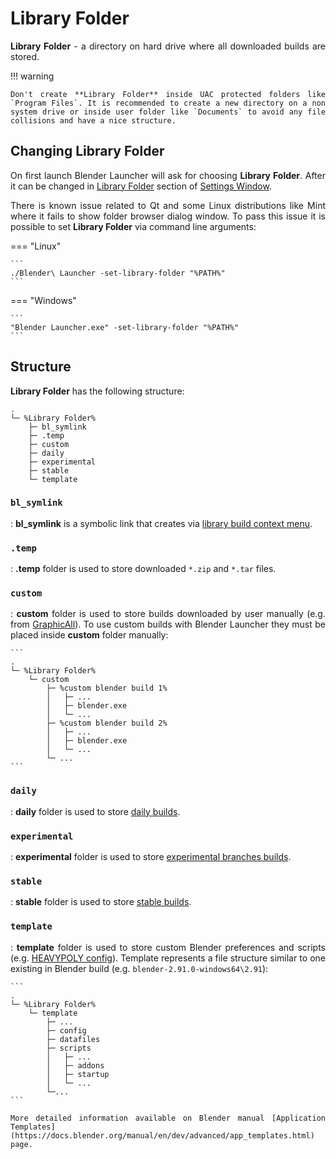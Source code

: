 <style>body {text-align: justify}</style>

# Library Folder

**Library Folder** - a directory on hard drive where all downloaded builds are stored.

!!! warning

    Don't create **Library Folder** inside UAC protected folders like `Program Files`. It is recommended to create a new directory on a non system drive or inside user folder like `Documents` to avoid any file collisions and have a nice structure.

## Changing Library Folder

On first launch Blender Launcher will ask for choosing **Library Folder**. After it can be changed in [Library Folder](settings.md#library-folder) section of [Settings Window](settings.md).

There is known issue related to Qt and some Linux distributions like Mint where it fails to show folder browser dialog window. To pass this issue it is possible to set **Library Folder** via command line arguments:

=== "Linux"

    ```
    ./Blender\ Launcher -set-library-folder "%PATH%"
    ```

=== "Windows"

    ```
    "Blender Launcher.exe" -set-library-folder "%PATH%"
    ```

## Structure

**Library Folder** has the following structure:

```
.
└─ %Library Folder%
    ├─ bl_symlink
    ├─ .temp
    ├─ custom
    ├─ daily
    ├─ experimental
    ├─ stable
    └─ template
```

### `bl_symlink`

:   **bl_symlink** is a symbolic link that creates via [library build context menu](user_interface.md#library-build-context-menu).

### `.temp`

:   **.temp** folder is used to store downloaded `*.zip` and `*.tar` files.

### `custom`

:   **custom** folder is used to store builds downloaded by user manually (e.g. from [GraphicAll](https://blender.community/c/graphicall/)). To use custom builds with Blender Launcher they must be placed inside **custom** folder manually:

    ```
    .
    └─ %Library Folder%
        └─ custom
            ├─ %custom blender build 1%
            │   ├─ ...
            │   ├─ blender.exe
            │   └─ ...
            ├─ %custom blender build 2%
            │   ├─ ...
            │   ├─ blender.exe
            │   └─ ...
            └─ ...
    ```

### `daily`

:   **daily** folder is used to store [daily builds](https://builder.blender.org/download/daily/).

### `experimental`

:   **experimental** folder is used to store [experimental branches builds](https://builder.blender.org/download/experimental/).

### `stable`

:   **stable** folder is used to store [stable builds](https://download.blender.org/release/).

### `template`

:   **template** folder is used to store custom Blender preferences and scripts (e.g. [HEAVYPOLY config](https://github.com/HEAVYPOLY/HEAVYPOLY_Blender)). Template represents a file structure similar to one existing in Blender build (e.g. `blender-2.91.0-windows64\2.91`):

    ```
    .
    └─ %Library Folder%
        └─ template
            ├─ ...
            ├─ config
            ├─ datafiles
            ├─ scripts
            │   ├─ ...
            │   ├─ addons
            │   ├─ startup
            │   └─ ...
            └─...
    ```

    More detailed information available on Blender manual [Application Templates](https://docs.blender.org/manual/en/dev/advanced/app_templates.html) page.
